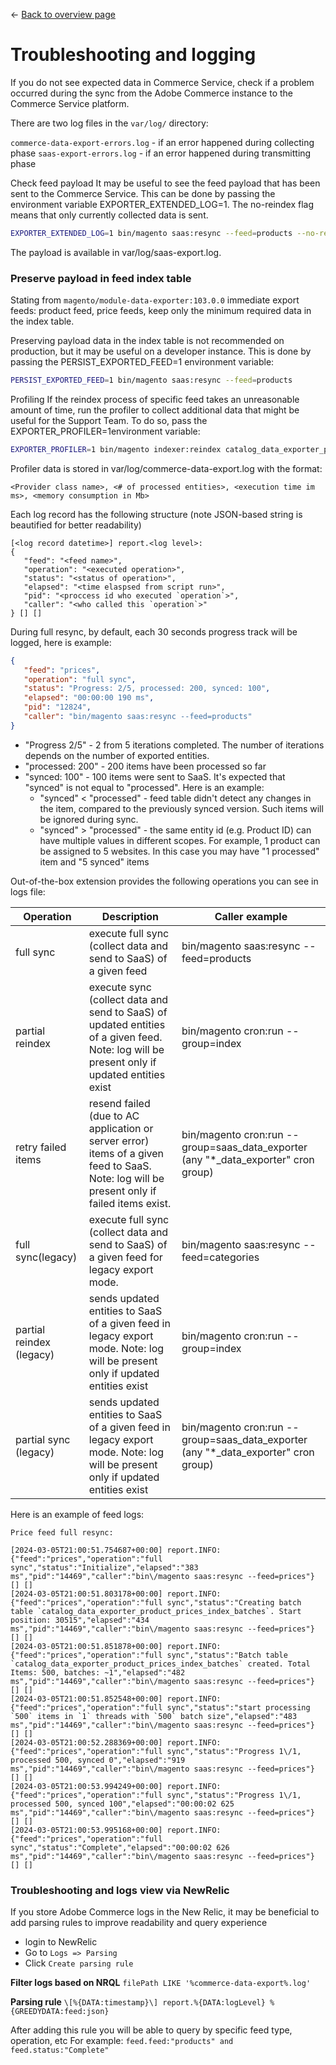 <- [Back to overview page](commerce-data-export-overview.md)

# Troubleshooting and logging
If you do not see expected data in Commerce Service, check if a problem occurred during the sync from the Adobe Commerce instance to the Commerce Service platform.

There are two log files in the `var/log/` directory:

`commerce-data-export-errors.log` - if an error happened during collecting phase
`saas-export-errors.log` - if an error happened during transmitting phase

Check feed payload
It may be useful to see the feed payload that has been sent to the Commerce Service. This can be done by passing the environment variable EXPORTER_EXTENDED_LOG=1. The no-reindex flag means that only currently collected data is sent.

``` bash
EXPORTER_EXTENDED_LOG=1 bin/magento saas:resync --feed=products --no-reindex
```
The payload is available in var/log/saas-export.log.

### Preserve payload in feed index table
Stating from `magento/module-data-exporter:103.0.0` immediate export feeds: product feed, price feeds, keep only the minimum required data in the index table.

Preserving payload data in the index table is not recommended on production, but it may be useful on a developer instance. This is done by passing the PERSIST_EXPORTED_FEED=1 environment variable:

``` bash
PERSIST_EXPORTED_FEED=1 bin/magento saas:resync --feed=products
```

Profiling
If the reindex process of specific feed takes an unreasonable amount of time, run the profiler to collect additional data that might be useful for the Support Team. To do so, pass the EXPORTER_PROFILER=1environment variable:

``` bash
EXPORTER_PROFILER=1 bin/magento indexer:reindex catalog_data_exporter_products
```
Profiler data is stored in var/log/commerce-data-export.log with the format:

``` log 
<Provider class name>, <# of processed entities>, <execution time im ms>, <memory consumption in Mb>
```

Each log record has the following structure (note JSON-based string is beautified for better readability)

```log
[<log record datetime>] report.<log level>:
{
   "feed": "<feed name>",
   "operation": "<executed operation>",
   "status": "<status of operation>",
   "elapsed": "<time elaspsed from script run>",
   "pid": "<proccess id who executed `operation`>",
   "caller": "<who called this `operation`>"
} [] []
```


During full resync, by default, each 30 seconds progress track will be logged, here is example:

```json
{
   "feed": "prices",
   "operation": "full sync",
   "status": "Progress: 2/5, processed: 200, synced: 100",
   "elapsed": "00:00:00 190 ms",
   "pid": "12824",
   "caller": "bin/magento saas:resync --feed=products"
}
```
- "Progress 2/5" - 2 from 5 iterations completed. The number of iterations depends on the number of exported entities.
- "processed: 200" - 200 items have been processed so far
- "synced: 100" - 100 items were sent to SaaS. It's expected that "synced" is not equal to "processed". Here is an example:
    - "synced" < "processed" - feed table didn't detect any changes in the item, compared to the previously synced version. Such items will be ignored during sync.
    - "synced" > "processed"  - the same entity id (e.g. Product ID) can have multiple values in different scopes. For example, 1 product can be assigned to 5 websites. In this case you may have "1 processed" item and "5 synced" items

Out-of-the-box extension provides the following operations you can see in logs file:

| Operation                  | Description                                                                                                                                 | Caller example                                                                       |
|----------------------------|---------------------------------------------------------------------------------------------------------------------------------------------|--------------------------------------------------------------------------------------|
| full sync                  | execute full sync (collect data and send to SaaS) of a given feed                                                                           | bin/magento saas:resync --feed=products                                              |
| partial reindex            | execute sync (collect data and send to SaaS) of updated entities of a given feed. Note: log will be present only if updated entities exist  | bin/magento cron:run --group=index                                                   |
| retry failed items         | resend failed (due to AC application or server error) items of a given feed to SaaS. Note: log will be present only if failed items exist.  | bin/magento cron:run --group=saas_data_exporter  (any "*_data_exporter" cron group)  |
| full sync(legacy)          | execute full sync (collect data and send to SaaS) of a given feed for legacy export mode.                                                   | bin/magento saas:resync --feed=categories                                            |
| partial reindex (legacy)   | sends updated entities to SaaS of a given feed in legacy export mode. Note: log will be present only if updated entities exist              | bin/magento cron:run --group=index                                                   |
| partial sync (legacy)      | sends updated entities to SaaS of a given feed in legacy export mode. Note: log will be present only if updated entities exist              | bin/magento cron:run --group=saas_data_exporter (any "*_data_exporter" cron group)   |

Here is an example of feed logs:
```log
Price feed full resync:

[2024-03-05T21:00:51.754687+00:00] report.INFO: {"feed":"prices","operation":"full sync","status":"Initialize","elapsed":"383 ms","pid":"14469","caller":"bin\/magento saas:resync --feed=prices"} [] []
[2024-03-05T21:00:51.803178+00:00] report.INFO: {"feed":"prices","operation":"full sync","status":"Creating batch table `catalog_data_exporter_product_prices_index_batches`. Start position: 30515","elapsed":"434 ms","pid":"14469","caller":"bin\/magento saas:resync --feed=prices"} [] []
[2024-03-05T21:00:51.851878+00:00] report.INFO: {"feed":"prices","operation":"full sync","status":"Batch table `catalog_data_exporter_product_prices_index_batches` created. Total Items: 500, batches: ~1","elapsed":"482 ms","pid":"14469","caller":"bin\/magento saas:resync --feed=prices"} [] []
[2024-03-05T21:00:51.852548+00:00] report.INFO: {"feed":"prices","operation":"full sync","status":"start processing `500` items in `1` threads with `500` batch size","elapsed":"483 ms","pid":"14469","caller":"bin\/magento saas:resync --feed=prices"} [] []
[2024-03-05T21:00:52.288369+00:00] report.INFO: {"feed":"prices","operation":"full sync","status":"Progress 1\/1, processed 500, synced 0","elapsed":"919 ms","pid":"14469","caller":"bin\/magento saas:resync --feed=prices"} [] []
[2024-03-05T21:00:53.994249+00:00] report.INFO: {"feed":"prices","operation":"full sync","status":"Progress 1\/1, processed 500, synced 100","elapsed":"00:00:02 625 ms","pid":"14469","caller":"bin\/magento saas:resync --feed=prices"} [] []
[2024-03-05T21:00:53.995168+00:00] report.INFO: {"feed":"prices","operation":"full sync","status":"Complete","elapsed":"00:00:02 626 ms","pid":"14469","caller":"bin\/magento saas:resync --feed=prices"} [] []
```

### Troubleshooting and logs view via NewRelic
If you store Adobe Commerce logs in the New Relic, it may be beneficial to add parsing rules to improve readability and query experience

- login to NewRelic
- Go to `Logs => Parsing`
- Click `Create parsing rule`


**Filter logs based on NRQL**
`filePath LIKE '%commerce-data-export%.log'`

**Parsing rule**
`\[%{DATA:timestamp}\] report.%{DATA:logLevel} %{GREEDYDATA:feed:json}`

After adding this rule you will be able to query by specific feed type, operation, etc
For example:
`feed.feed:"products" and feed.status:"Complete"`